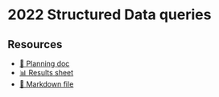 # 2022 Structured Data queries

<!--
  This directory contains all of the 2022 Structured Data chapter queries.

  Each query should have a corresponding `metric_name.sql` file.
  Note that readers are linked to this directory, so try to make the SQL file names descriptive for easy browsing.

  Analysts: if helpful, you can use this README to give additional info about the queries.
-->

## Resources

- [📄 Planning doc][~google-doc]
- [📊 Results sheet][~google-sheets]
- [📝 Markdown file][~chapter-markdown]

[~google-doc]: https://docs.google.com/document/d/1yHTdPPvpv380BLQWHo2aUWepOUBpTlfkx1O9zey8-5I/edit?usp=sharing
[~google-sheets]: https://docs.google.com/spreadsheets/d/1iRsyYq4TDMpsgeo_uLq-yqBisHviypeKVUMF1pM1fiM/edit?usp=sharing
[~chapter-markdown]: https://github.com/HTTPArchive/almanac.httparchive.org/tree/main/src/content/en/2022/structured-data.md

